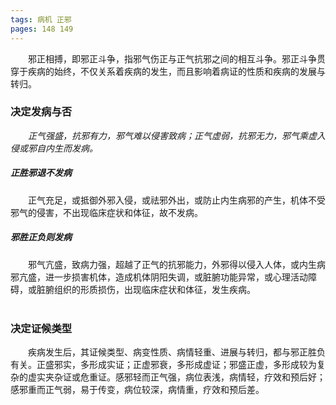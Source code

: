 ```yaml
---
tags: 病机 正邪
pages: 148 149
---
```

&emsp;&emsp;邪正相搏，即邪正斗争，指邪气伤正与正气抗邪之间的相互斗争。邪正斗争贯穿于疾病的始终，不仅关系着疾病的发生，而且影响着病证的性质和疾病的发展与转归。

### 决定发病与否
&emsp;&emsp;<dfn>正气强盛，抗邪有力，邪气难以侵害致病；正气虚弱，抗邪无力，邪气乘虚入侵或邪自内生而发病。</dfn>

##### 正胜邪退不发病
&emsp;&emsp;正气充足，或抵御外邪入侵，或祛邪外出，或防止内生病邪的产生，机体不受邪气的侵害，不出现临床症状和体征，故不发病。

##### 邪胜正负则发病
&emsp;&emsp;邪气亢盛，致病力强，超越了正气的抗邪能力，外邪得以侵入人体，或内生病邪亢盛，进一步损害机体，造成机体阴阳失调，或脏腑功能异常，或心理活动障碍，或脏腑组织的形质损伤，出现临床症状和体征，发生疾病。<br></br>

### 决定证候类型
&emsp;&emsp;疾病发生后，其证候类型、病变性质、病情轻重、进展与转归，都与邪正胜负有关。正盛邪实，多形成实证；正虚邪衰，多形成虚证；邪盛正虚，多形成较为复杂的虚实夹杂证或危重证。感邪轻而正气强，病位表浅，病情轻，疗效和预后好；感邪重而正气弱，易于传变，病位较深，病情重，疗效和预后差。